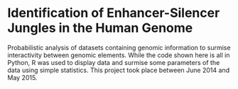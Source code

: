# Identification of Enhancer-Silencer Jungles in the Human Genome
Probabilistic analysis of datasets containing genomic information to surmise interactivity between genomic elements. While the code shown here is all in Python, R was used to display data and surmise some parameters of the data using simple statistics. This project took place between June 2014 and May 2015.
